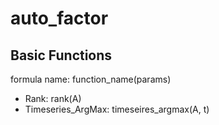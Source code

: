 # auto_factor

## Basic Functions
formula name: function_name(params)

* Rank: rank(A)
* Timeseries_ArgMax: timeseires_argmax(A, t)
